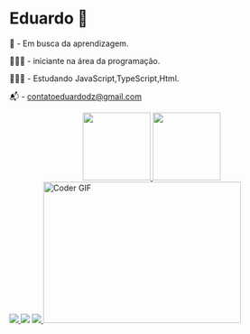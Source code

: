 # Eduardo 👋

🚀 - Em busca da aprendizagem.

👨🏻‍💻 - iniciante na área da programação.

👨🏻‍🏫 - Estudando JavaScript,TypeScript,Html.

📬 - contatoeduardodz@gmail.com

<div align="center">
  <a href="https://github.com/eduardodzn">
  <img height="120em" src="https://github-readme-stats.vercel.app/api?username=eduardodzn&show_icons=true&theme=dracula&include_all_commits=true&count_private=true"/>
  <img height="120em" src="https://github-readme-stats.vercel.app/api/top-langs/?username=eduardodzn&layout=compact&langs_count=7&theme=dracula"/>
</div> 

<div> 
   <a href="https://www.instagram.com/eduardo.bsb_/" target="_blank"><img src="https://img.shields.io/badge/-Instagram-%23E4405F?style=for-the-badge&logo=instagram&logoColor=white" target="_blank"> </a>
   <a href = "mailto:contatoeduardodz@gmail.com"><img src="https://img.shields.io/badge/-Gmail-%23333?style=for-the-badge&logo=gmail&logoColor=white" target="_blank"></a>
    <a href="https://www.linkedin.com/in/eduardo-kusumoto-793b34214" target="_blank"><img src="https://img.shields.io/badge/-LinkedIn-%230077B5?style=for-the-badge&logo=linkedin&logoColor=white" target="_blank"> </a>  
    <img alt="Coder GIF" height=250 width=350 src="https://images.squarespace-cdn.com/content/v1/5769fc401b631bab1addb2ab/1541580611624-TE64QGKRJG8SWAIUS7NS/ke17ZwdGBToddI8pDm48kPoswlzjSVMM-SxOp7CV59BZw-zPPgdn4jUwVcJE1ZvWQUxwkmyExglNqGp0IvTJZamWLI2zvYWH8K3-s_4yszcp2ryTI0HqTOaaUohrI8PI6FXy8c9PWtBlqAVlUS5izpdcIXDZqDYvprRqZ29Pw0o/coding-freak.gif" /> </a>
</div>
